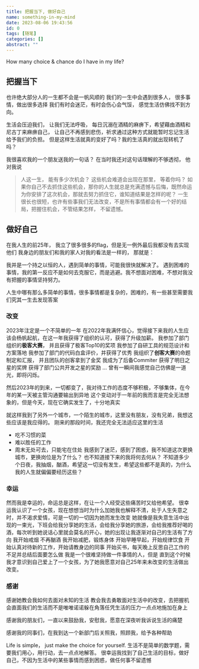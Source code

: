 ```yaml
---
title: 把握当下, 做好自己
name: something-in-my-mind
date: 2023-08-06 19:43:56
id: 0
tags: [随笔]
categories: []
abstract: ""
---
```

How many choice & chance do I have in my life?

<!--more-->

## 把握当下
也许绝大部分人的一生都不会是一帆风顺的
我们的一生中会遇到很多人， 很多事情，做出很多选择
我们有时会迷茫，有时会伤心会气馁， 感觉生活仿佛找不到方向。

生活会压迫我们， 让我们无法呼吸， 每日沉溺在酒精的麻痹下，希望藉由酒精和尼古丁来麻痹自己， 让自己不再感到悲伤，祈求通过这种方式就能暂时忘记生活给予我们的负担。
但是这样生活就真的变好了吗？我的生活真的就出现转机了吗？

我很喜欢我的一个朋友送我的一句话？
在当时我还对这句话理解的不够透彻， 他对我说
>人这一生， 能有多少次机会？
这些机会难道会出现在那里， 等着你吗？
如果你自己不去抓住这些机会，那你的人生就总是充满遗憾与后悔，既然命运为你安排了这次机会，那就去努力抓住它，谁知道结果是怎样的呢？
一生很长也很短，也许有些事我们无法改变，不是所有事情都会有一个好的结局，把握住机会，不管结果怎样， 不留遗憾。
>
## 做好自己
在我人生的前25年， 我立了很多很多的flag，但是无一例外最后我都没有去实现他们
我身边的朋友们和我的家人对我的看法是一样的， 那就是：

我并是一个持之以恒的人，遇到简单的事情，可能我很快就解决了。
遇到困难的事情，我的第一反应不是如何去克服它，而是逃避。我不想面对困难，不想对我没有把握的事情坚持努力。

人生中哪有那么多简单的事情，很多事情都是复杂的，困难的，有一些甚至需要我们究其一生去发现答案

### 改变
2023年注定是一个不简单的一年
在2022年我满怀信心，觉得接下来我的人生应该会杨帆起航，在这一年我获得了组织的认可，获得了升级加薪。
我参加了部门组织的**极客大赛**， 并且获得了极客Top10的奖项
我参加了自研工具的规范设计和方案落地
我参加了部门的代码白盒评价，并获得了优秀
我组织了**创客大赛**的命题制定和汇报， 并且团队的创客拿到了金奖
我成为了后备Commiter
获得了明日之星的奖牌
获得了部门公共开发之星的奖励
...
曾有一瞬间我感觉自己仿佛是一道光，即将闪烁。

然后2023年的到来，一切都变了，我对待工作的态度不够积极，不够集体，在今年的某一天被主管沟通要输出到异地
这个变动对于一年前的我而言是完全无法想象的，但是今天，现在它确实发生了，十分地真实

就这样我到了另外一个城市，一个陌生的城市，这里没有朋友，没有兄弟，我想这些应该是我应得的。
刚来的那段时间，我还完全无法适应这里的生活
- 吃不习惯的菜
- 难以胜任的工作
- 周末无处可去，只能宅在住处
我感到了迷茫，感到了困惑，我不知道这次更换城市，更换岗位是为了什么？
也不知道接下来的我将何去何从？
不知道多少个日夜，我抽烟，酗酒，希望这一切没有发生，希望这些都不是真的，为什么我的人生就偏偏要经历这些？

### 幸运
然而我是幸运的，命运总是这样，在让一个人经受这些痛苦时又给他希望。
很幸运我认识了一个女孩，现在想想当时为什么加她我也解释不清，处于人生失意之时，并不渴求爱情，可是一切的一切因为她而发生改变
她就像是我失意生活中出现的一束光，下班会给我分享她的生活，会给我分享她的旅游，会给我推荐好喝的酒，每次听到她说话心里就会莫名的开心，她的出现让我逐渐对自己的生活有了方向
我开始戒烟
不再酗酒
我开始减肥，锻炼身体
开始早睡早起，开始规律饮食
开始认真对待新的工作，开始请教身边的同事
开始买书，每天晚上反思自己工作的不足并总结后面要怎么做
我是一个很难坚持做一件事情的人，但是
直到这个时候我才意识到自己爱上了一个女孩，为了她我愿意对自己25年来未改变的生活做出改变。

### 感谢
感谢她教会我如何去面对未知的生活
教会我去勇敢面对生活中的改变，去把握机会直面我们的生活而不是唯唯诺诺躲在角落任凭生活的压力一点点地施加在身上

感谢我的朋友们，一直以来鼓励我，安慰我，愿意在深夜听我诉说生活的痛楚

感谢我的同事们，在我到达一个新部门后关照我，照顾我，给予各种帮助

Life is simple， just make the choice for yourself.
生活不是简单的数学题，需要我们用心，用行动，去一点点地解答。
很幸运我找到了自己生活的目标，做好自己，不因为生活中的某些事情而感到困惑，做任何事不留遗憾